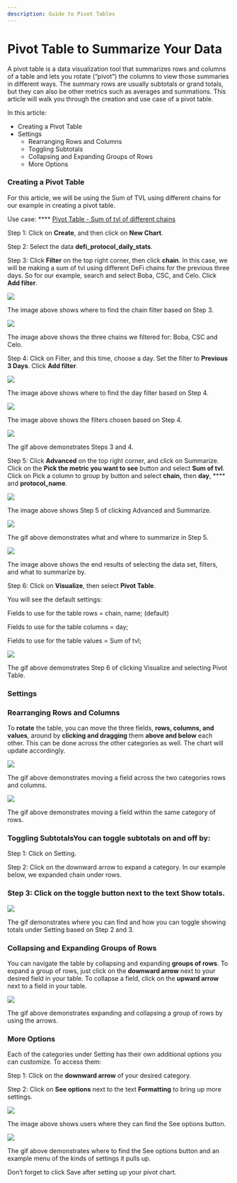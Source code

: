 ```yaml
---
description: Guide to Pivot Tables
---
```


# Pivot Table to Summarize Your Data

A pivot table is a data visualization tool that summarizes rows and columns of a table and lets you rotate (“pivot”) the columns to view those summaries in different ways. The summary rows are usually subtotals or grand totals, but they can also be other metrics such as averages and summations. This article will walk you through the creation and use case of a pivot table.

In this article:

* Creating a Pivot Table
* Settings
  * Rearranging Rows and Columns
  * Toggling Subtotals
  * Collapsing and Expanding Groups of Rows
  * More Options

### Creating a Pivot Table <a href="#_py3gafnigb7t" id="_py3gafnigb7t"></a>

For this article, we will be using the Sum of TVL using different chains for our example in creating a pivot table.

Use case: **** [Pivot Table - Sum of tvl of different chains](https://www.footprint.network/chart/Use-case%3A-Pivot-Table-Sum-of-tvl-of-different-chains-fp-17534)

Step 1: Click on **Create**, and then click on **New Chart**.

Step 2: Select the data **defi\_protocol\_daily\_stats**.

Step 3: Click **Filter** on the top right corner, then click **chain**. In this case, we will be making a sum of tvl using different DeFi chains for the previous three days. So for our example, search and select Boba, CSC, and Celo. Click **Add filter**.

![](<../../.gitbook/assets/0 (10)>)

The image above shows where to find the chain filter based on Step 3.

![](<../../.gitbook/assets/1 (12)>)

The image above shows the three chains we filtered for: Boba, CSC and Celo.

Step 4: Click on Filter, and this time, choose a day. Set the filter to **Previous 3 Days**. Click **Add filter**.

![](<../../.gitbook/assets/2 (6)>)

The image above shows where to find the day filter based on Step 4.

![](<../../.gitbook/assets/3 (3)>)

The image above shows the filters chosen based on Step 4.

![](<../../.gitbook/assets/4 (5)>)

The gif above demonstrates Steps 3 and 4.

Step 5: Click **Advanced** on the top right corner, and click on Summarize. Click on the **Pick the metric you want to see** button and select **Sum of tvl**. Click on Pick a column to group by button and select **chain,** then **day**, **** and **protocol\_name**.

![](<../../.gitbook/assets/5 (5)>)

The image above shows Step 5 of clicking Advanced and Summarize.

![](<../../.gitbook/assets/6 (9)>)

The gif above demonstrates what and where to summarize in Step 5.

![](<../../.gitbook/assets/7 (7)>)

The image above shows the end results of selecting the data set, filters, and what to summarize by.

Step 6: Click on **Visualize**, then select **Pivot Table**.

You will see the default settings:

Fields to use for the table rows = chain, name; (default)

Fields to use for the table columns = day;

Fields to use for the table values = Sum of tvl;

![](<../../.gitbook/assets/8 (2)>)

The gif above demonstrates Step 6 of clicking Visualize and selecting Pivot Table.

### Settings <a href="#_acfgvchavk9l" id="_acfgvchavk9l"></a>

### Rearranging Rows and Columns <a href="#_bk4nlir6slwq" id="_bk4nlir6slwq"></a>

To **rotate** the table, you can move the three fields, **rows, columns, and values**, around by **clicking and dragging** them **above and below** each other. This can be done across the other categories as well. The chart will update accordingly.

![](<../../.gitbook/assets/9 (2)>)

The gif above demonstrates moving a field across the two categories rows and columns.

![](<../../.gitbook/assets/10 (5)>)

The gif above demonstrates moving a field within the same category of rows.

### Toggling SubtotalsYou can toggle subtotals on and off by: <a href="#_y5vima65nngz" id="_y5vima65nngz"></a>

Step 1: Click on Setting.

Step 2: Click on the downward arrow to expand a category. In our example below, we expanded chain under rows.

### Step 3: Click on the toggle button next to the text Show totals. <a href="#_y5vima65nngz" id="_y5vima65nngz"></a>

![](<../../.gitbook/assets/11 (1)>)

The gif demonstrates where you can find and how you can toggle showing totals under Setting based on Step 2 and 3.

### Collapsing and Expanding Groups of Rows <a href="#_wbetvfs9uz10" id="_wbetvfs9uz10"></a>

You can navigate the table by collapsing and expanding **groups of rows**. To expand a group of rows, just click on the **downward arrow** next to your desired field in your table. To collapse a field, click on the **upward arrow** next to a field in your table.

![](<../../.gitbook/assets/12 (6)>)

The gif above demonstrates expanding and collapsing a group of rows by using the arrows.

### More Options <a href="#_ucubs5sapgyi" id="_ucubs5sapgyi"></a>

Each of the categories under Setting has their own additional options you can customize. To access them:

Step 1: Click on the **downward arrow** of your desired category.

Step 2: Click on **See options** next to the text **Formatting** to bring up more settings.

![](<../../.gitbook/assets/13 (3)>)

The image above shows users where they can find the See options button.

![](<../../.gitbook/assets/14 (3)>)

The gif above demonstrates where to find the See options button and an example menu of the kinds of settings it pulls up.

Don’t forget to click Save after setting up your pivot chart.
